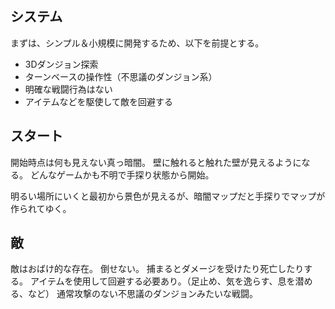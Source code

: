 ## システム

まずは、シンプル＆小規模に開発するため、以下を前提とする。
- 3Dダンジョン探索
- ターンベースの操作性（不思議のダンジョン系）
- 明確な戦闘行為はない
- アイテムなどを駆使して敵を回避する

## スタート

開始時点は何も見えない真っ暗闇。
壁に触れると触れた壁が見えるようになる。
どんなゲームかも不明で手探り状態から開始。

明るい場所にいくと最初から景色が見えるが、暗闇マップだと手探りでマップが作られてゆく。

## 敵

敵はおばけ的な存在。
倒せない。
捕まるとダメージを受けたり死亡したりする。
アイテムを使用して回避する必要あり。（足止め、気を逸らす、息を潜める、など）
通常攻撃のない不思議のダンジョンみたいな戦闘。

